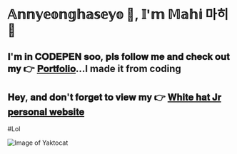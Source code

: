 # 𝔸𝕟𝕟𝕪𝕖𝕠𝕟𝕘𝕙𝕒𝕤𝕖𝕪𝕠 👋, 𝕀'𝕞 𝕄𝕒𝕙𝕚 마히 💜

## 𝐈'𝐦 𝐢𝐧 𝐂𝐎𝐃𝐄𝐏𝐄𝐍 𝐬𝐨𝐨, 𝐩𝐥𝐬 𝐟𝐨𝐥𝐥𝐨𝐰 𝐦𝐞 𝐚𝐧𝐝 𝐜𝐡𝐞𝐜𝐤 𝐨𝐮𝐭 𝐦𝐲 👉 [𝐏𝐨𝐫𝐭𝐟𝐨𝐥𝐢𝐨](https://codepen.io/Mahi-Kanakdhar/full/jOmwGmW)...I made it from coding

## 𝐇𝐞𝐲, 𝐚𝐧𝐝 𝐝𝐨𝐧'𝐭 𝐟𝐨𝐫𝐠𝐞𝐭 𝐭𝐨 𝐯𝐢𝐞𝐰 𝐦𝐲 👉 [𝐖𝐡𝐢𝐭𝐞 𝐡𝐚𝐭 𝐉𝐫 𝐩𝐞𝐫𝐬𝐨𝐧𝐚𝐥 𝐰𝐞𝐛𝐬𝐢𝐭𝐞](https://mahikanakdhar.whjr.site/)

#Lol

![Image of Yaktocat](https://octodex.github.com/images/yaktocat.png)
